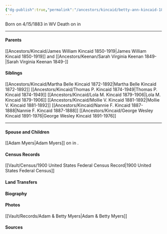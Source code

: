 ```yaml
---
{"dg-publish":true,"permalink":"/ancestors/kincaid/betty-ann-kincaid-1883/","tags":["Betty-Ann-Kincaid"]}
---
```


Born on  4/15/1883 in WV
Death on <!-- link to date --> in <!-- link to place -->

---
#### Parents

[[Ancestors/Kincaid/James William Kincaid 1850-1919\|James William Kincaid 1850-1919]] and [[Ancestors/Keenan/Sarah Virginia Keenan 1849-\|Sarah Virginia Keenan 1849-]]
#### Siblings
[[Ancestors/Kincaid/Martha Belle Kincaid 1872-1892\|Martha Belle Kincaid 1872-1892]] 
[[Ancestors/Kincaid/Thomas P. Kincaid 1874-1949\|Thomas P. Kincaid 1874-1949]] 
[[Ancestors/Kincaid/Lola M. Kincaid 1879-1906\|Lola M. Kincaid 1879-1906]] 
[[Ancestors/Kincaid/Mollie V. Kincaid 1881-1892\|Mollie V. Kincaid 1881-1892]] 
[[Ancestors/Kincaid/Nannie F. Kincaid 1887-1888\|Nannie F. Kincaid 1887-1888]] 
[[Ancestors/Kincaid/George Wesley Kincaid 1891-1976\|George Wesley Kincaid 1891-1976]]

---
#### Spouse and Children
[[Adam Myers\|Adam Myers]] on <!-- link to date --> in <!-- link to place -->.
<!-- Link to child -->

#### Census Records
[[Vault/Census/1900 United States Federal Census Record\|1900 United States Federal Census]]

#### Land Transfers

#### Biography

#### Photos
[[Vault/Records/Adam & Betty Myers\|Adam & Betty Myers]]
#### Sources


